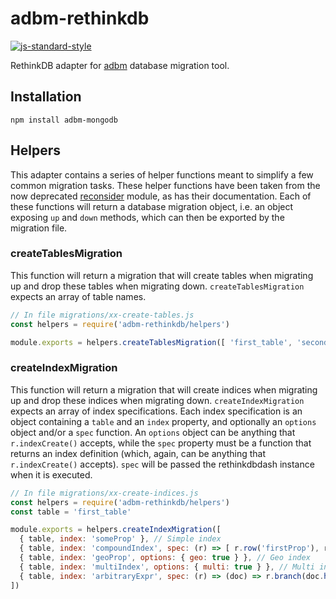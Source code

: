# adbm-rethinkdb
[![js-standard-style](https://img.shields.io/badge/code%20style-standard-brightgreen.svg)](http://standardjs.com/)

RethinkDB adapter for [adbm](https://github.com/daerion/adbm) database migration tool.

## Installation
```
npm install adbm-mongodb
```

## Helpers
This adapter contains a series of helper functions meant to simplify a few common migration tasks. These helper functions have been taken from the now deprecated [reconsider](https://github.com/daerion/reconsider) module, as has their documentation. Each of these functions will return a database migration object, i.e. an object exposing `up` and `down` methods, which can then be exported by the migration file.  
                                                                                                                                                                                                                                                          
### createTablesMigration
This function will return a migration that will create tables when migrating up and drop these tables when migrating down. `createTablesMigration` expects an array of table names.

```js
// In file migrations/xx-create-tables.js
const helpers = require('adbm-rethinkdb/helpers')

module.exports = helpers.createTablesMigration([ 'first_table', 'second_table' ])
````

### createIndexMigration
This function will return a migration that will create indices when migrating up and drop these indices when migrating down. `createIndexMigration` expects an array of index specifications. Each index specification is an object containing a `table` and an `index` property, and optionally an `options` object and/or a `spec` function.
An `options` object can be anything that `r.indexCreate()` accepts, while the `spec` property must be a function that returns an index definition (which, again, can be anything that `r.indexCreate()` accepts). `spec` will be passed the rethinkdbdash instance when it is executed.

```js
// In file migrations/xx-create-indices.js
const helpers = require('adbm-rethinkdb/helpers')
const table = 'first_table'

module.exports = helpers.createIndexMigration([
  { table, index: 'someProp' }, // Simple index
  { table, index: 'compoundIndex', spec: (r) => [ r.row('firstProp'), r.row('secondProp') ] }, // Compound index
  { table, index: 'geoProp', options: { geo: true } }, // Geo index
  { table, index: 'multiIndex', options: { multi: true } }, // Multi index
  { table, index: 'arbitraryExpr', spec: (r) => (doc) => r.branch(doc.hasFields('foo'), doc('foo'), doc('bar')) } // Index based on an arbitrary expression
])
```
